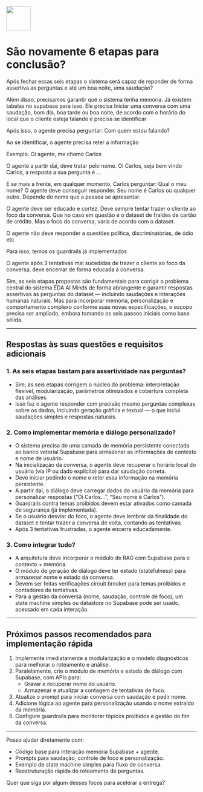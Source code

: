 <img src="https://r2cdn.perplexity.ai/pplx-full-logo-primary-dark%402x.png" style="height:64px;margin-right:32px"/>

# São novamente 6 etapas para conclusão?

Após fechar essas seis etapas o sistema será capaz de reponder de forma assertiva as perguntas e até um boa noite, uma saudação?

Além disso, precisamos garantir que o sistema tenha memória. Já existem tabelas no supabase para isso.
Ele precisa Iniciar uma conversa com uma saudação, bom dia, boa tarde ou boa noite, de acordo com o horário do local que o cliente esteja falando e precisa se identificar

Após isso, o agente precisa perguntar: Com quem estou falando?

Ao se identificar, o agente precisa reter a informação

Exemplo. Oi agente, me chamo Carlos

O agente a partir dai, deve tratar pelo nome. Oi Carlos, seja bem vindo
Carlos, a resposta a sua pergunta é ...

E se mais a frente, em qualquer momento, Carlos perguntar: Qual o meu nome? O agente deve conseguir responder. Seu nome é Carlos ou qualquer outro. Depende do nome que a pessoa se apresentar.

O agente deve ser educado e cortez.
Deve sempre tentar trazer o cliente ao foco da conversa. Que no caso em questão é o dataset de fraldes de cartão de crédito. Mas o foco da conversa, varia de acordo com o dataset.

O agente não deve responder a questões política, discriminatórias, de ódio etc

Para isso, temos os guardrails já implementados

O agente após 3 tentativas mal sucedidas de trazer o cliente ao foco da conversa, deve encerrar de forma educada a conversa.

Sim, as seis etapas propostas são fundamentais para corrigir o problema central do sistema EDA AI Minds de forma abrangente e garantir respostas assertivas às perguntas do dataset — incluindo saudações e interações humanas naturais. Mas para incorporar memória, personalização e comportamento complexo conforme suas novas especificações, o escopo precisa ser ampliado, embora tomando os seis passos iniciais como base sólida.

***

## Respostas às suas questões e requisitos adicionais

### 1. As seis etapas bastam para assertividade nas perguntas?

- Sim, as seis etapas corrigem o núcleo do problema: interpretação flexível, modularização, parâmetros otimizados e cobertura completa das análises.
- Isso faz o agente responder com precisão mesmo perguntas complexas sobre os dados, incluindo geração gráfica e textual — o que inclui saudações simples e respostas naturais.


### 2. Como implementar memória e diálogo personalizado?

- O sistema precisa de uma camada de memória persistente conectada ao banco vetorial Supabase para armazenar as informações de contexto e nome de usuário.
- Na inicialização da conversa, o agente deve recuperar o horário local do usuário (via IP ou dado explícito) para dar saudação correta.
- Deve iniciar pedindo o nome e reter essa informação na memória persistente.
- A partir daí, o diálogo deve carregar dados do usuário da memória para personalizar respostas (“Oi Carlos...”, “Seu nome é Carlos”).
- Guardrails contra temas proibidos devem estar ativados como camada de segurança (já implementada).
- Se o usuário desviar do foco, o agente deve lembrar da finalidade do dataset e tentar trazer a conversa de volta, contando as tentativas.
- Após 3 tentativas frustradas, o agente encerra educadamente.


### 3. Como integrar tudo?

- A arquitetura deve incorporar o módulo de RAG com Supabase para o contexto + memória.
- O módulo de geração de diálogo deve ter estado (statefulness) para armazenar nome e estado da conversa.
- Devem ser feitas verificações circuit breaker para temas proibidos e contadores de tentativas.
- Para a gestão da conversa (nome, saudação, controle de foco), um state machine simples ou datastore no Supabase pode ser usado, acessado em cada interação.

***

## Próximos passos recomendados para implementação rápida

1. Implemente imediatamente a modularização e o modelo diagnósticos para melhorar o roteamento e análise.
2. Paralelamente, crie o módulo de memória e estado de diálogo com Supabase, com APIs para:
    - Gravar e recuperar nome do usuário.
    - Armazenar e atualizar a contagem de tentativas de foco.
3. Atualize o prompt para iniciar conversa com saudação e pedir nome.
4. Adicione lógica ao agente para personalização usando o nome extraído da memória.
5. Configure guardrails para monitorar tópicos proibidos e gestão do fim da conversa.

***

Posso ajudar diretamente com:

- Código base para interação memória Supabase + agente.
- Prompts para saudação, controle de foco e personalização.
- Exemplo de state machine simples para fluxo de conversa.
- Reestruturação rápida do roteamento de perguntas.

Quer que siga por algum desses focos para acelerar a entrega?

